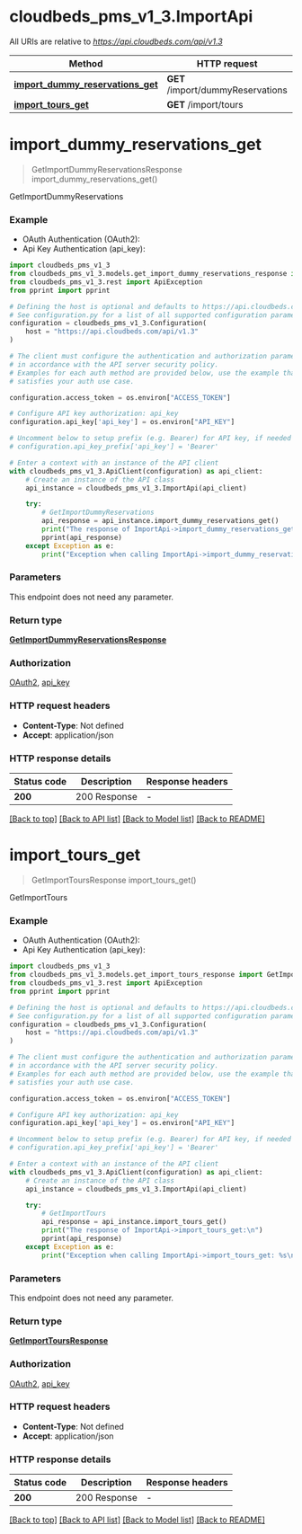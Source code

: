 # cloudbeds_pms_v1_3.ImportApi

All URIs are relative to *https://api.cloudbeds.com/api/v1.3*

Method | HTTP request | Description
------------- | ------------- | -------------
[**import_dummy_reservations_get**](ImportApi.md#import_dummy_reservations_get) | **GET** /import/dummyReservations | GetImportDummyReservations
[**import_tours_get**](ImportApi.md#import_tours_get) | **GET** /import/tours | GetImportTours


# **import_dummy_reservations_get**
> GetImportDummyReservationsResponse import_dummy_reservations_get()

GetImportDummyReservations



### Example

* OAuth Authentication (OAuth2):
* Api Key Authentication (api_key):

```python
import cloudbeds_pms_v1_3
from cloudbeds_pms_v1_3.models.get_import_dummy_reservations_response import GetImportDummyReservationsResponse
from cloudbeds_pms_v1_3.rest import ApiException
from pprint import pprint

# Defining the host is optional and defaults to https://api.cloudbeds.com/api/v1.3
# See configuration.py for a list of all supported configuration parameters.
configuration = cloudbeds_pms_v1_3.Configuration(
    host = "https://api.cloudbeds.com/api/v1.3"
)

# The client must configure the authentication and authorization parameters
# in accordance with the API server security policy.
# Examples for each auth method are provided below, use the example that
# satisfies your auth use case.

configuration.access_token = os.environ["ACCESS_TOKEN"]

# Configure API key authorization: api_key
configuration.api_key['api_key'] = os.environ["API_KEY"]

# Uncomment below to setup prefix (e.g. Bearer) for API key, if needed
# configuration.api_key_prefix['api_key'] = 'Bearer'

# Enter a context with an instance of the API client
with cloudbeds_pms_v1_3.ApiClient(configuration) as api_client:
    # Create an instance of the API class
    api_instance = cloudbeds_pms_v1_3.ImportApi(api_client)

    try:
        # GetImportDummyReservations
        api_response = api_instance.import_dummy_reservations_get()
        print("The response of ImportApi->import_dummy_reservations_get:\n")
        pprint(api_response)
    except Exception as e:
        print("Exception when calling ImportApi->import_dummy_reservations_get: %s\n" % e)
```



### Parameters

This endpoint does not need any parameter.

### Return type

[**GetImportDummyReservationsResponse**](GetImportDummyReservationsResponse.md)

### Authorization

[OAuth2](../README.md#OAuth2), [api_key](../README.md#api_key)

### HTTP request headers

 - **Content-Type**: Not defined
 - **Accept**: application/json

### HTTP response details

| Status code | Description | Response headers |
|-------------|-------------|------------------|
**200** | 200 Response |  -  |

[[Back to top]](#) [[Back to API list]](../README.md#documentation-for-api-endpoints) [[Back to Model list]](../README.md#documentation-for-models) [[Back to README]](../README.md)

# **import_tours_get**
> GetImportToursResponse import_tours_get()

GetImportTours



### Example

* OAuth Authentication (OAuth2):
* Api Key Authentication (api_key):

```python
import cloudbeds_pms_v1_3
from cloudbeds_pms_v1_3.models.get_import_tours_response import GetImportToursResponse
from cloudbeds_pms_v1_3.rest import ApiException
from pprint import pprint

# Defining the host is optional and defaults to https://api.cloudbeds.com/api/v1.3
# See configuration.py for a list of all supported configuration parameters.
configuration = cloudbeds_pms_v1_3.Configuration(
    host = "https://api.cloudbeds.com/api/v1.3"
)

# The client must configure the authentication and authorization parameters
# in accordance with the API server security policy.
# Examples for each auth method are provided below, use the example that
# satisfies your auth use case.

configuration.access_token = os.environ["ACCESS_TOKEN"]

# Configure API key authorization: api_key
configuration.api_key['api_key'] = os.environ["API_KEY"]

# Uncomment below to setup prefix (e.g. Bearer) for API key, if needed
# configuration.api_key_prefix['api_key'] = 'Bearer'

# Enter a context with an instance of the API client
with cloudbeds_pms_v1_3.ApiClient(configuration) as api_client:
    # Create an instance of the API class
    api_instance = cloudbeds_pms_v1_3.ImportApi(api_client)

    try:
        # GetImportTours
        api_response = api_instance.import_tours_get()
        print("The response of ImportApi->import_tours_get:\n")
        pprint(api_response)
    except Exception as e:
        print("Exception when calling ImportApi->import_tours_get: %s\n" % e)
```



### Parameters

This endpoint does not need any parameter.

### Return type

[**GetImportToursResponse**](GetImportToursResponse.md)

### Authorization

[OAuth2](../README.md#OAuth2), [api_key](../README.md#api_key)

### HTTP request headers

 - **Content-Type**: Not defined
 - **Accept**: application/json

### HTTP response details

| Status code | Description | Response headers |
|-------------|-------------|------------------|
**200** | 200 Response |  -  |

[[Back to top]](#) [[Back to API list]](../README.md#documentation-for-api-endpoints) [[Back to Model list]](../README.md#documentation-for-models) [[Back to README]](../README.md)

